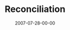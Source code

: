 ---
layout: message
category: message
series: "Fuel"
title: "Reconciliation"
date: 2007-07-28-00-00
message_id: 8
audio: "http://s3.amazonaws.com/crossroads-media/media/legacy/mp3/Fuel_07_07-29-07_Mingo.mp3"
audio-duration: "56:17"
explicit: "N"
---